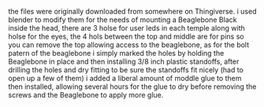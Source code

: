the files were originally downloaded from somewhere on Thingiverse. i used blender to modify them for the needs of mounting a Beaglebone Black inside the head, there are 3 holse for user leds in each temple along with holse for the eyes, the 4 hols between the top and middle are for pins so you can remove the top allowing access to the beaglebone, as for the bolt patern of the beaglebone i simply marked the holes by holding the Beaglebone in place and then installing 3/8 inch plastic standoffs, after drilling the holes and dry fitting to be sure the standoffs fit nicely (had to open up a few of them) i added a liberal amount of moddle glue to them then installed, allowing several hours for the glue to dry before removing the screws and the Beaglebone to apply more glue.
